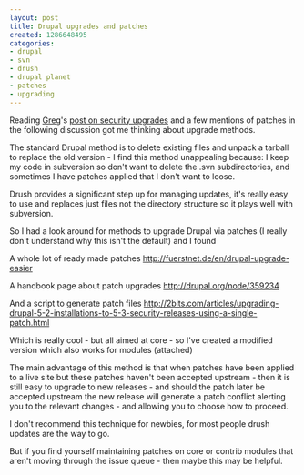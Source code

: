 ```yaml
---
layout: post
title: Drupal upgrades and patches
created: 1286648495
categories:
- drupal
- svn
- drush
- drupal planet
- patches
- upgrading
---
```

Reading <a href="http://www.drupaler.co.uk/users/gregharvey">Greg</a>'s <a href="http://www.drupaler.co.uk/blog/security-releases-dont-work/504">post on security upgrades</a> and a few mentions of patches in the following discussion got me thinking about upgrade methods.

The standard Drupal method is to delete existing files and unpack a tarball to replace the old version - I find this method unappealing because: I keep my code in subversion so don't want to delete the .svn subdirectories, and sometimes I have patches applied that I don't want to loose.

Drush provides a significant step up for managing updates, it's really easy to use and replaces just files not the directory structure so it plays well with subversion.

So I had a look around for methods to upgrade Drupal via patches (I really don't understand why this isn't the default) and I found

A whole lot of ready made patches
http://fuerstnet.de/en/drupal-upgrade-easier

A handbook page about patch upgrades
http://drupal.org/node/359234 

And a script to generate patch files
http://2bits.com/articles/upgrading-drupal-5-2-installations-to-5-3-security-releases-using-a-single-patch.html

Which is really cool - but all aimed at core - so I've created a modified version which also works for modules (attached)

The main advantage of this method is that when patches have been applied to a live site but these patches haven't been accepted upstream - then it is still easy to upgrade to new releases - and should the patch later be accepted upstream the new release will generate a patch conflict alerting you to the relevant changes - and allowing you to choose how to proceed.

I don't recommend this technique for newbies, for most people drush updates are the way to go.

But if you find yourself maintaining patches on core or contrib modules that aren't moving through the issue queue - then maybe this may be helpful.
 

 
